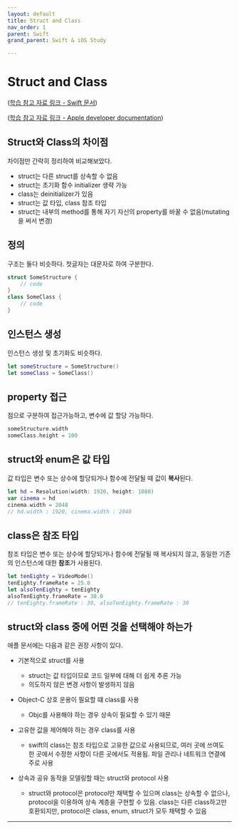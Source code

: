 ```yaml
---
layout: default
title: Struct and Class
nav_order: 1
parent: Swift
grand_parent: Swift & iOS Study

---
```


# **Struct and Class**

([학습 참고 자료 링크 - Swift 문서](https://docs.swift.org/swift-book/LanguageGuide/ClassesAndStructures.html))

([학습 참고 자료 링크 - Apple developer documentation](https://developer.apple.com/documentation/swift/choosing-between-structures-and-classes))

## Struct와 Class의 차이점
차이점만 간략히 정리하여 비교해보았다.
- struct는 다른 struct를 상속할 수 없음
- struct는 초기화 함수 initializer 생략 가능
- class는 deinitializer가 있음
- struct는 값 타입, class 참조 타입
- struct는 내부의 method를 통해 자기 자신의 property를 바꿀 수 없음(mutating을 써서 변경)


## 정의
구조는 둘다 비슷하다. 첫글자는 대문자로 하여 구분한다.

```swift
struct SomeStructure {
    // code
}
class SomeClass {
    // code
}
```

## 인스턴스 생성
인스턴스 생성 및 초기화도 비슷하다.

```swift
let someStructure = SomeStructure()
let someClass = SomeClass()
```

## property 접근
점으로 구분하여 접근가능하고, 변수에 값 할당 가능하다.

```swift
someStructure.width
someClass.height = 100
```

## struct와 enum은 값 타입
값 타입은 변수 또는 상수에 할당되거나 함수에 전달될 때 값이 **복사**된다.

```swift
let hd = Resolution(width: 1920, height: 1080)
var cinema = hd
cinema.width = 2048
// hd.width : 1920, cinema.width : 2048
```

## class은 참조 타입
참조 타입은 변수 또는 상수에 할당되거나 함수에 전달될 때 복사되지 않고, 동일한 기존의 인스턴스에 대한 **참조**가 사용된다.

```swift
let tenEighty = VideoMode()
tenEighty.frameRate = 25.0
let alsoTenEighty = tenEighty
alsoTenEighty.frameRate = 30.0
// tenEighty.frameRate : 30, alsoTenEighty.frameRate : 30
```

## struct와 class 중에 어떤 것을 선택해야 하는가
애플 문서에는 다음과 같은 권장 사항이 있다.
- 기본적으로 struct를 사용
  - struct는 값 타입이므로 코드 일부에 대해 더 쉽게 추론 가능
  - 의도하지 않은 변경 사항이 발생하지 않음

- Object-C 상호 운용이 필요할 떄 class를 사용
  - Objc를 사용해야 하는 경우 상속이 필요할 수 있기 때문

- 고유한 값을 제어해야 하는 경우 class를 사용
  - swift의 class는 참조 타입으로 고유한 값으로 사용되므로, 여러 곳에 쓰여도 한 곳에서 수정한 사항이 다른 곳에서도 적용됨. 파일 관리나 네트워크 연결에 주로 사용

- 상속과 공유 동작을 모델링할 때는 struct와 protocol 사용
  - struct와 protocol은 protocol만 채택할 수 있으며 class는 상속할 수 없으나, protocol을 이용하여 상속 계층을 구현할 수 있음. class는 다른 class하고만 호환되지만, protocol은 class, enum, struct가 모두 채택할 수 있음


---